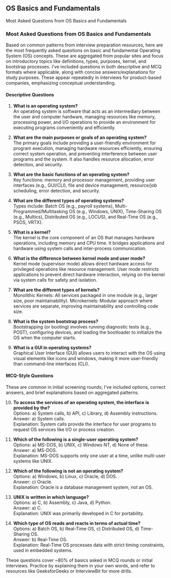 ## OS Basics and Fundamentals

Most Asked Questions from OS Basics and Fundamentals

### Most Asked Questions from OS Basics and Fundamentals

Based on common patterns from interview preparation resources, here are the most frequently asked questions on basic and fundamental Operating System (OS) concepts. These are aggregated from popular sites and focus on introductory topics like definitions, types, purposes, kernel, and bootstrap processes. I've included questions in both descriptive and MCQ formats where applicable, along with concise answers/explanations for study purposes. These appear repeatedly in interviews for product-based companies, emphasizing conceptual understanding.

#### Descriptive Questions
1. **What is an operating system?**  
   An operating system is software that acts as an intermediary between the user and computer hardware, managing resources like memory, processing power, and I/O operations to provide an environment for executing programs conveniently and efficiently.

2. **What are the main purposes or goals of an operating system?**  
   The primary goals include providing a user-friendly environment for program execution, managing hardware resources efficiently, ensuring correct system operation, and preventing interference between user programs and the system. It also handles resource allocation, error detection, and security.

3. **What are the basic functions of an operating system?**  
   Key functions: memory and processor management, providing user interfaces (e.g., GUI/CLI), file and device management, resource/job scheduling, error detection, and security.

4. **What are the different types of operating systems?**  
   Types include: Batch OS (e.g., payroll systems), Multi-Programmed/Multitasking OS (e.g., Windows, UNIX), Time-Sharing OS (e.g., Multics), Distributed OS (e.g., LOCUS), and Real-Time OS (e.g., PSOS, VRTX).

5. **What is a kernel?**  
   The kernel is the core component of an OS that manages hardware operations, including memory and CPU time. It bridges applications and hardware using system calls and inter-process communication.

6. **What is the difference between kernel mode and user mode?**  
   Kernel mode (supervisor mode) allows direct hardware access for privileged operations like resource management. User mode restricts applications to prevent direct hardware interaction, relying on the kernel via system calls for safety and isolation.

7. **What are the different types of kernels?**  
   Monolithic Kernels: All services packaged in one module (e.g., larger size, poor maintainability). Microkernels: Modular approach where services are separate, improving maintainability and controlling code size.

8. **What is the system bootstrap process?**  
   Bootstrapping (or booting) involves running diagnostic tests (e.g., POST), configuring devices, and loading the bootloader to initialize the OS when the computer starts.

9. **What is a GUI in operating systems?**  
   Graphical User Interface (GUI) allows users to interact with the OS using visual elements like icons and windows, making it more user-friendly than command-line interfaces (CLI).

#### MCQ-Style Questions
These are common in initial screening rounds; I've included options, correct answers, and brief explanations based on aggregated patterns.

10. **To access the services of an operating system, the interface is provided by the?**  
    Options: a) System calls, b) API, c) Library, d) Assembly instructions.  
    Answer: a) System calls.  
    Explanation: System calls provide the interface for user programs to request OS services like I/O or process creation.

11. **Which of the following is a single-user operating system?**  
    Options: a) MS-DOS, b) UNIX, c) Windows NT, d) None of these.  
    Answer: a) MS-DOS.  
    Explanation: MS-DOS supports only one user at a time, unlike multi-user systems like UNIX.

12. **Which of the following is not an operating system?**  
    Options: a) Windows, b) Linux, c) Oracle, d) DOS.  
    Answer: c) Oracle.  
    Explanation: Oracle is a database management system, not an OS.

13. **UNIX is written in which language?**  
    Options: a) C, b) Assembly, c) Java, d) Python.  
    Answer: a) C.  
    Explanation: UNIX was primarily developed in C for portability.

14. **Which type of OS reads and reacts in terms of actual time?**  
    Options: a) Batch OS, b) Real-Time OS, c) Distributed OS, d) Time-Sharing OS.  
    Answer: b) Real-Time OS.  
    Explanation: Real-Time OS processes data with strict timing constraints, used in embedded systems.

These questions cover ~80% of basics asked in MCQ rounds or initial interviews. Practice by explaining them in your own words, and refer to resources like GeeksforGeeks or InterviewBit for more drills.